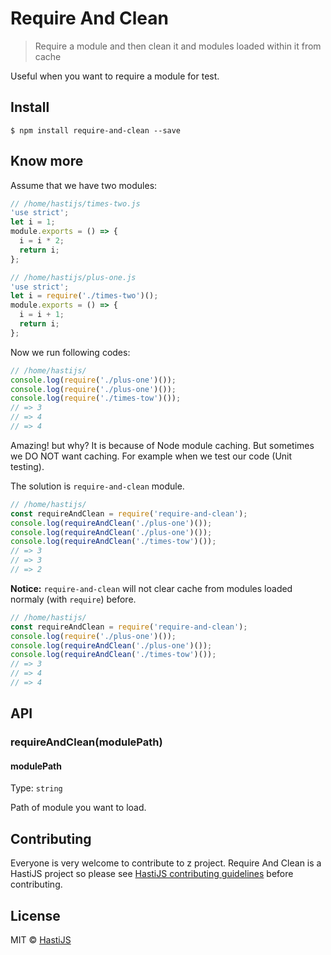 # Require And Clean

> Require a module and then clean it and modules loaded within it from cache

Useful when you want to require a module for test.

## Install

```
$ npm install require-and-clean --save
```

## Know more

Assume that we have two modules:

```js
// /home/hastijs/times-two.js
'use strict';
let i = 1;
module.exports = () => {
  i = i * 2;
  return i;
};
```

```js
// /home/hastijs/plus-one.js
'use strict';
let i = require('./times-two')();
module.exports = () => {
  i = i + 1;
  return i;
};
```

Now we run following codes:

```js
// /home/hastijs/
console.log(require('./plus-one')());
console.log(require('./plus-one')());
console.log(require('./times-tow')());
// => 3
// => 4
// => 4
```

Amazing! but why? It is because of Node module caching. But sometimes we DO NOT want caching. For example when we test our code (Unit testing).

The solution is `require-and-clean` module.

```js
// /home/hastijs/
const requireAndClean = require('require-and-clean');
console.log(requireAndClean('./plus-one')());
console.log(requireAndClean('./plus-one')());
console.log(requireAndClean('./times-tow')());
// => 3
// => 3
// => 2
```

**Notice:** `require-and-clean` will not clear cache from modules loaded normaly (with `require`) before.

```js
// /home/hastijs/
const requireAndClean = require('require-and-clean');
console.log(require('./plus-one')());
console.log(requireAndClean('./plus-one')());
console.log(requireAndClean('./times-tow')());
// => 3
// => 4
// => 4
```

## API

### requireAndClean(modulePath)

#### modulePath

Type: `string`

Path of module you want to load.

## Contributing

Everyone is very welcome to contribute to z project. Require And Clean is a HastiJS project so please see [HastiJS contributing guidelines](https://github.com/HastiJS/contributing) before contributing.

## License

MIT © [HastiJS](https://github.com/HastiJS)
